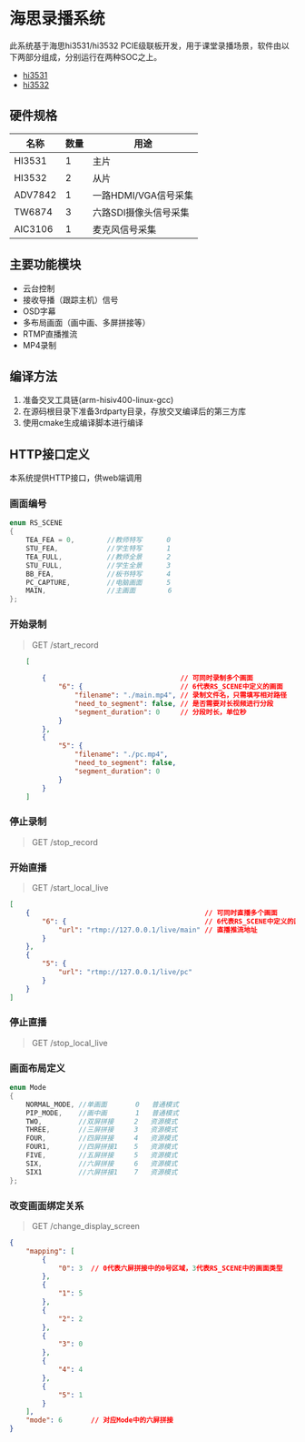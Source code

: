 # 海思录播系统

此系统基于海思hi3531/hi3532 PCIE级联板开发，用于课堂录播场景，软件由以下两部分组成，分别运行在两种SOC之上。

* [hi3531](https://github.com/lam2003/hbrs)
* [hi3532](https://github.com/lam2003/hbrs_3532)


## 硬件规格

| 名称    | 数量 | 用途                  |
| ------- | ---- | --------------------- |
| HI3531  | 1    | 主片                  |
| HI3532  | 2    | 从片                  |
| ADV7842 | 1    | 一路HDMI/VGA信号采集  |
| TW6874  | 3    | 六路SDI摄像头信号采集 |
| AIC3106 | 1    | 麦克风信号采集        |

## 主要功能模块

* 云台控制
* 接收导播（跟踪主机）信号
* OSD字幕
* 多布局画面（画中画、多屏拼接等）
* RTMP直播推流
* MP4录制

## 编译方法

1. 准备交叉工具链(arm-hisiv400-linux-gcc)
2. 在源码根目录下准备3rdparty目录，存放交叉编译后的第三方库
3. 使用cmake生成编译脚本进行编译

## HTTP接口定义

本系统提供HTTP接口，供web端调用

### 画面编号

```cpp
enum RS_SCENE
{
    TEA_FEA = 0,        //教师特写      0
    STU_FEA,            //学生特写      1
    TEA_FULL,           //教师全景      2
    STU_FULL,           //学生全景      3
    BB_FEA,             //板书特写      4
    PC_CAPTURE,         //电脑画面      5
    MAIN,               //主画面        6
};
```

### 开始录制

> GET /start_record

```json
    [
                                          
        {                                 // 可同时录制多个画面
            "6": {                        // 6代表RS_SCENE中定义的画面
                "filename": "./main.mp4", // 录制文件名，只需填写相对路径
                "need_to_segment": false, // 是否需要对长视频进行分段
                "segment_duration": 0     // 分段时长，单位秒
            }
        },
        {
            "5": {
                "filename": "./pc.mp4",
                "need_to_segment": false,
                "segment_duration": 0
            }
        }
    ]
```

### 停止录制

> GET /stop_record

### 开始直播

> GET /start_local_live

```json
[
    {                                           // 可同时直播多个画面
        "6": {                                  // 6代表RS_SCENE中定义的画面
            "url": "rtmp://127.0.0.1/live/main" // 直播推流地址
        }
    },
    {
        "5": {
            "url": "rtmp://127.0.0.1/live/pc"
        }
    }
]
```

### 停止直播

> GET /stop_local_live

### 画面布局定义

```cpp
enum Mode
{
    NORMAL_MODE, //单画面       0   普通模式
    PIP_MODE,    //画中画       1   普通模式
    TWO,         //双屏拼接     2   资源模式
    THREE,       //三屏拼接     3   资源模式
    FOUR,        //四屏拼接     4   资源模式
    FOUR1,       //四屏拼接1    5   资源模式
    FIVE,        //五屏拼接     5   资源模式
    SIX,         //六屏拼接     6   资源模式
    SIX1         //六屏拼接1    7   资源模式
};
```

### 改变画面绑定关系

> GET /change_display_screen

```json
{
    "mapping": [
        {
            "0": 3  // 0代表六屏拼接中的0号区域，3代表RS_SCENE中的画面类型
        },
        {
            "1": 5
        },
        {
            "2": 2
        },
        {
            "3": 0
        },
        {
            "4": 4
        },
        {
            "5": 1
        }
    ],
    "mode": 6       // 对应Mode中的六屏拼接
}
```
